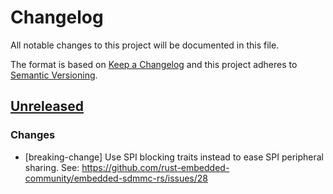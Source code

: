 # Changelog

All notable changes to this project will be documented in this file.

The format is based on [Keep a Changelog](http://keepachangelog.com/en/1.0.0/)
and this project adheres to [Semantic Versioning](http://semver.org/spec/v2.0.0.html).

## [Unreleased]

### Changes
- [breaking-change] Use SPI blocking traits instead to ease SPI peripheral sharing.
  See: https://github.com/rust-embedded-community/embedded-sdmmc-rs/issues/28


[Unreleased]: https://github.com/rust-embedded-community/embedded-sdmmc-rs/compare/v0.3.0...develop
